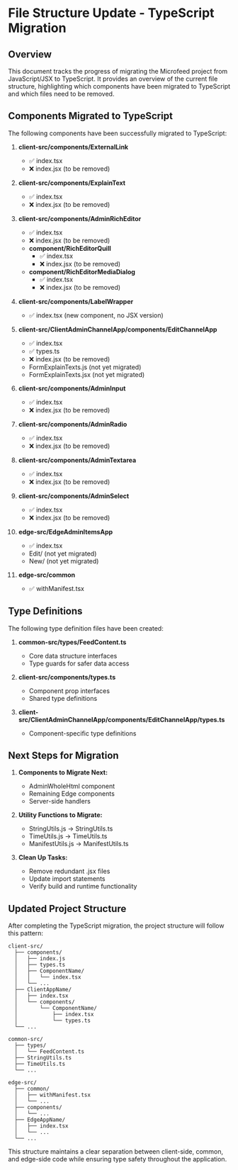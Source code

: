# File Structure Update - TypeScript Migration

## Overview

This document tracks the progress of migrating the Microfeed project from JavaScript/JSX to TypeScript. It provides an overview of the current file structure, highlighting which components have been migrated to TypeScript and which files need to be removed.

## Components Migrated to TypeScript

The following components have been successfully migrated to TypeScript:

1. **client-src/components/ExternalLink**
   - ✅ index.tsx
   - ❌ index.jsx (to be removed)

2. **client-src/components/ExplainText**
   - ✅ index.tsx
   - ❌ index.jsx (to be removed)

3. **client-src/components/AdminRichEditor**
   - ✅ index.tsx
   - ❌ index.jsx (to be removed)
   - **component/RichEditorQuill**
     - ✅ index.tsx
     - ❌ index.jsx (to be removed)
   - **component/RichEditorMediaDialog**
     - ✅ index.tsx
     - ❌ index.jsx (to be removed)

4. **client-src/components/LabelWrapper**
   - ✅ index.tsx (new component, no JSX version)

5. **client-src/ClientAdminChannelApp/components/EditChannelApp**
   - ✅ index.tsx
   - ✅ types.ts
   - ❌ index.jsx (to be removed)
   - FormExplainTexts.js (not yet migrated)
   - FormExplainTexts.jsx (not yet migrated)

6. **client-src/components/AdminInput**
   - ✅ index.tsx
   - ❌ index.jsx (to be removed)

7. **client-src/components/AdminRadio**
   - ✅ index.tsx
   - ❌ index.jsx (to be removed)

8. **client-src/components/AdminTextarea**
   - ✅ index.tsx
   - ❌ index.jsx (to be removed)

9. **client-src/components/AdminSelect**
   - ✅ index.tsx
   - ❌ index.jsx (to be removed)

10. **edge-src/EdgeAdminItemsApp**
    - ✅ index.tsx
    - Edit/ (not yet migrated)
    - New/ (not yet migrated)

11. **edge-src/common**
    - ✅ withManifest.tsx

## Type Definitions

The following type definition files have been created:

1. **common-src/types/FeedContent.ts**
   - Core data structure interfaces
   - Type guards for safer data access

2. **client-src/components/types.ts**
   - Component prop interfaces
   - Shared type definitions

3. **client-src/ClientAdminChannelApp/components/EditChannelApp/types.ts**
   - Component-specific type definitions

## Next Steps for Migration

1. **Components to Migrate Next:**
   - AdminWholeHtml component
   - Remaining Edge components
   - Server-side handlers

2. **Utility Functions to Migrate:**
   - StringUtils.js → StringUtils.ts
   - TimeUtils.js → TimeUtils.ts
   - ManifestUtils.js → ManifestUtils.ts

3. **Clean Up Tasks:**
   - Remove redundant .jsx files
   - Update import statements
   - Verify build and runtime functionality

## Updated Project Structure

After completing the TypeScript migration, the project structure will follow this pattern:

```
client-src/
  ├── components/
  │   ├── index.js
  │   ├── types.ts
  │   ├── ComponentName/
  │   │   └── index.tsx
  │   └── ...
  ├── ClientAppName/
  │   ├── index.tsx
  │   └── components/
  │       └── ComponentName/
  │           ├── index.tsx
  │           └── types.ts
  └── ...

common-src/
  ├── types/
  │   └── FeedContent.ts
  ├── StringUtils.ts
  ├── TimeUtils.ts
  └── ...

edge-src/
  ├── common/
  │   ├── withManifest.tsx
  │   └── ...
  ├── components/
  │   └── ...
  ├── EdgeAppName/
  │   ├── index.tsx
  │   └── ...
  └── ...
```

This structure maintains a clear separation between client-side, common, and edge-side code while ensuring type safety throughout the application.